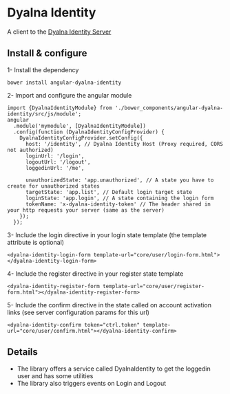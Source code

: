 Dyalna Identity
===============

A client to the [Dyalna Identity Server](https://github.com/rizeway/dyalna-identity)


Install & configure
-------------------

1- Install the dependency

    bower install angular-dyalna-identity

2- Import and configure the angular module

    import {DyalnaIdentityModule} from './bower_components/angular-dyalna-identity/src/js/module';
    angular
      .module('mymodule', [DyalnaIdentityModule])
      .config(function (DyalnaIdentityConfigProvider) {
        DyalnaIdentityConfigProvider.setConfig({
          host: '/identity', // Dyalna Identity Host (Proxy required, CORS not authorized)
          loginUrl: '/login',
          logoutUrl: '/logout',
          loggedinUrl: '/me',

          unauthorizedState: 'app.unauthorized', // A state you have to create for unauthorized states
          targetState: 'app.list', // Default login target state
          loginState: 'app.login', // A state containing the login form
          tokenName: 'x-dyalna-identity-token' // The header shared in your http requests your server (same as the server)
        });
      });

3- Include the login directive in your login state template (the template attribute is optional)

    <dyalna-identity-login-form template-url="core/user/login-form.html"></dyalna-identity-login-form>

4- Include the register directive in your register state template

    <dyalna-identity-register-form template-url="core/user/register-form.html"></dyalna-identity-register-form>

5- Include the confirm directive in the state called on account activation links (see server configuration params for this url)

    <dyalna-identity-confirm token="ctrl.token" template-url="core/user/confirm.html"></dyalna-identity-confirm>


Details
-------

 * The library offers a service called DyalnaIdentity to get the loggedin user and has some utilities
 * The library also triggers events on Login and Logout
